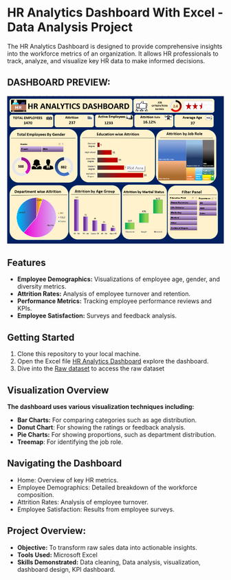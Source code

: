 # HR Analytics Dashboard With Excel - Data Analysis Project
The HR Analytics Dashboard is designed to provide comprehensive insights into the workforce metrics of an organization. It allows HR professionals to track, analyze, and visualize key HR data to make informed decisions.

## DASHBOARD PREVIEW:
![HR Analytics Dashboard-Excel](https://github.com/Sakshi-Rani-21/HR-Analytics-Dashboard-Excel/blob/5b8b88aeb98b5a3ab20a2b9dde648b4e10b4c2fa/HR%20ANALYTICS%20DASHBOARD-EXCEL.png)

## Features
- **Employee Demographics:** Visualizations of employee age, gender, and diversity metrics.
- **Attrition Rates:** Analysis of employee turnover and retention.
- **Performance Metrics:** Tracking employee performance reviews and KPIs.
- **Employee Satisfaction:** Surveys and feedback analysis.

## Getting Started
1. Clone this repository to your local machine.
2. Open the Excel file [HR Analytics Dashboard](https://github.com/Sakshi-Rani-21/HR-Analytics-Dashboard-Excel/blob/0fe73d91700f8b5ee5bc39d2d1395d55839cab75/hr%20analytics%20dashboard.xlsx) explore the dashboard.
3. Dive into the [Raw dataset](https://github.com/Sakshi-Rani-21/HR-Analytics-Dashboard-Excel/blob/cdb874b4aa8280f8640bfcaebc7ef77676da54dd/hr%20analytics%20dashboard.xlsx) to access the raw dataset

## Visualization Overview
**The dashboard uses various visualization techniques including:**

- **Bar Charts:** For comparing categories such as age distribution.
- **Donut Chart**: For showing the ratings or feedback analysis.
- **Pie Charts:** For showing proportions, such as department distribution.
- **Treemap**: For identifying the job role.

 ## Navigating the Dashboard
- Home: Overview of key HR metrics.
- Employee Demographics: Detailed breakdown of the workforce composition.
- Attrition Rates: Analysis of employee turnover.
- Employee Satisfaction: Results from employee surveys.

  
## Project Overview:
- **Objective:** To transform raw sales data into actionable insights.
- **Tools Used:** Microsoft Excel
- **Skills Demonstrated:** Data cleaning, Data analysis, visualization, dashboard design, KPI dashboard.




  
